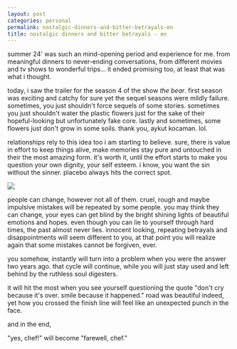```yaml
---
layout: post
categories: personal
permalink: nostalgic-dinners-and-bitter-betrayals-en
title: nostalgic dinners and bitter betrayals - en
---
```

summer 24' was such an mind-opening period and experience for me. from meaningful dinners to never-ending conversations, from different movies and tv shows to wonderful trips... it ended promising too, at least that was what i thought.

today, i saw the trailer for the season 4 of the show _the bear_. first season was exciting and catchy for sure yet the sequel seasons were mildly failure. sometimes, you just shouldn't force sequels of some stories. sometimes you just shouldn't water the plastic flowers just for the sake of their hopeful-looking but unfortunately fake core. lastly and sometimes, some flowers just don't grow in some soils. thank you, aykut kocaman. lol.

relationships rely to this idea too i am starting to believe. sure, there is value in effort to keep things alive, make memories stay pure and untouched in their the most amazing form. it's worth it, until the effort starts to make you question your own dignity, your self esteem. i know, you want the sin without the sinner. placebo always hits the correct spot.

![]({{site.baseurl}}images/thebear.png)

people can change, however not all of them. cruel, rough and maybe impulsive mistakes will be repeated by some people. you may think they can change, your eyes can get blind by the bright shining lights of beautiful emotions and hopes. even though you can lie to yourself through hard times, the past almost never lies. innocent looking, repeating betrayals and disappointments will seem different to you, at that point you will realize again that some mistakes cannot be forgiven, ever. 

you somehow, instantly will turn into a problem when you were the answer two years ago. that cycle will continue, while you will just stay used and left behind by the ruthless soul digesters.

it will hit the most when you see yourself questioning the quote "don't cry because it's over. smile because it happened." 
road was beautiful indeed, yet how you crossed the finish line will feel like an unexpected punch in the face.

and in the end,

"yes, chef!" will become "farewell, chef."
